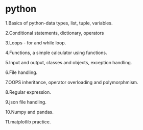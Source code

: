# python
1.Basics of python-data types, list, tuple, variables.

2.Conditional statements, dictionary, operators

3.Loops - for and while loop.

4.Functions, a simple calculator using functions.

5.Input and output, classes and objects, exception handling.

6.File handling.

7.OOPS inheritance, operator overloading and polymorphmism.

8.Regular expression.

9.json file handling.

10.Numpy and pandas.

11.matplotlib practice.

